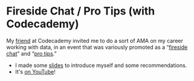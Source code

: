 # Fireside Chat / Pro Tips (with Codecademy)

My [friend][] at Codecademy invited me to do a sort of AMA on my
career working with data, in an event that was variously promoted as a
“[fireside chat][]” and “[pro tips][].”

[friend]: https://www.linkedin.com/in/minhzy/ "Jonathan (Minhzy) Truong"
[fireside chat]: https://www.linkedin.com/feed/update/urn:li:activity:7108029659493138432/ "We’re hosting a fireside chat with Meta Data Scientist Aaron Schumacher next Tuesday."
[pro tips]: https://community.codecademy.com/events/details/codecademy-official-community-events-presents-pro-tips-with-aaron-schumacher-meta/ "Pro Tips with Aaron Schumacher, Meta"

 * I made some [slides][] to introduce myself and some recommendations.
 * It's [on YouTube][]!

[slides]: https://docs.google.com/presentation/d/19qy_rOaPYbEgF5ykJeA39a2XjgPVE4Tp2a_YvSc9hXQ/edit "Fireside Chat / Pro Tips"
[on YouTube]: https://www.youtube.com/watch?v=8PCL5ogz7xM&ab_channel=Codecademy "Pro Tips with Aaron Schumacher, Meta"
